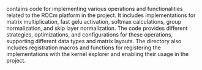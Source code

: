 contains code for implementing various operations and functionalities related to the ROCm platform in the project. It includes implementations for matrix multiplication, fast gelu activation, softmax calculations, group normalization, and skip layer normalization. The code provides different strategies, optimizations, and configurations for these operations, supporting different data types and matrix layouts. The directory also includes registration macros and functions for registering the implementations with the kernel explorer and enabling their usage in the project.